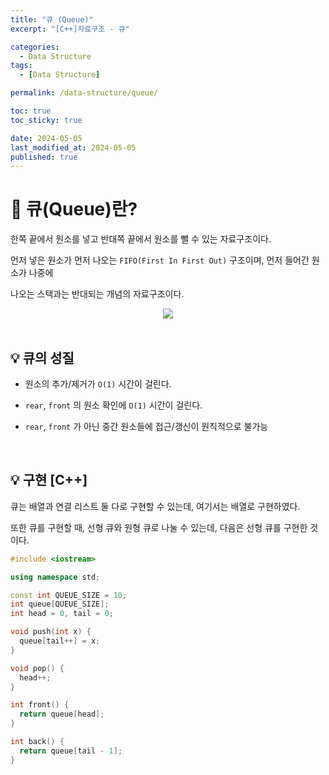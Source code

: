 ```yaml
---
title: "큐 (Queue)"
excerpt: "[C++]자료구조 - 큐"

categories:
  - Data Structure
tags:
  - [Data Structure]

permalink: /data-structure/queue/

toc: true
toc_sticky: true

date: 2024-05-05
last_modified_at: 2024-05-05
published: true
---
```


# 👑 큐(Queue)란?

한쪽 끝에서 원소를 넣고 반대쪽 끝에서 원소를 뺄 수 있는 자료구조이다. <br>

먼저 넣은 원소가 먼저 나오는 `FIFO(First In First Out)` 구조이며, 먼저 들어간 원소가 나중에 <br>

나오는 스택과는 반대되는 개념의 자료구조이다.

<center><img src="https://github.com/jinwoojwa/jinwoo.github.io/assets/112393728/bfe92b98-a577-44d5-adf6-226b9f336329"></center>

<br>

## 💡 큐의 성질

- 원소의 추가/제거가 `O(1)` 시간이 걸린다.

- `rear`, `front` 의 원소 확인에 `O(1)` 시간이 걸린다.

- `rear`, `front` 가 아닌 중간 원소들에 접근/갱신이 원칙적으로 불가능

<br>

## 💡 구현 [C++]

큐는 배열과 연결 리스트 둘 다로 구현할 수 있는데, 여기서는 배열로 구현하였다. <br>

또한 큐를 구현할 때, 선형 큐와 원형 큐로 나눌 수 있는데, 다음은 선형 큐를 구현한 것이다. <br>

```c++
#include <iostream>

using namespace std;

const int QUEUE_SIZE = 10;
int queue[QUEUE_SIZE];
int head = 0, tail = 0;

void push(int x) {
  queue[tail++] = x;
}

void pop() {
  head++;
}

int front() {
  return queue[head];
}

int back() {
  return queue[tail - 1];
}
```
